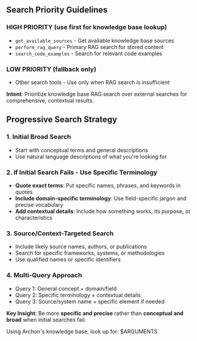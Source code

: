## Search Priority Guidelines

### HIGH PRIORITY (use first for knowledge base lookup)
- `get_available_sources` - Get available knowledge base sources
- `perform_rag_query` - Primary RAG search for stored content
- `search_code_examples` - Search for relevant code examples

### LOW PRIORITY (fallback only)
- Other search tools - Use only when RAG search is insufficient

**Intent**: Prioritize knowledge base RAG search over external searches for comprehensive, contextual results.

## Progressive Search Strategy

### 1. **Initial Broad Search**
- Start with conceptual terms and general descriptions
- Use natural language descriptions of what you're looking for

### 2. **If Initial Search Fails - Use Specific Terminology**
- **Quote exact terms**: Put specific names, phrases, and keywords in quotes
- **Include domain-specific terminology**: Use field-specific jargon and precise vocabulary
- **Add contextual details**: Include how something works, its purpose, or characteristics

### 3. **Source/Context-Targeted Search**
- Include likely source names, authors, or publications
- Search for specific frameworks, systems, or methodologies
- Use qualified names or specific identifiers

### 4. **Multi-Query Approach**
- Query 1: General concept + domain/field
- Query 2: Specific terminology + contextual details
- Query 3: Source/system name + specific element if needed

**Key Insight**: Be more **specific and precise** rather than **conceptual and broad** when initial searches fail.

Using Archon's knowledge base, look up for: $ARGUMENTS
